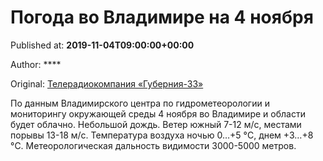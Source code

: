 
# Погода во Владимире на 4 ноября

Published at: **2019-11-04T09:00:00+00:00**

Author: ****

Original: [Телерадиокомпания «Губерния-33»](http://trc33.ru/news/society/pogoda-vo-vladimire-na-4-noyabrya/)

По данным Владимирского центра по гидрометеорологии и мониторингу окружающей среды 4 ноября во Владимире и области будет облачно. Небольшой дождь. Ветер южный 7-12 м/с, местами порывы 13-18 м/с. Температура воздуха ночью 0…+5 °C, днем +3…+8 °C.
Метеорологическая дальность видимости 3000-5000 метров.
